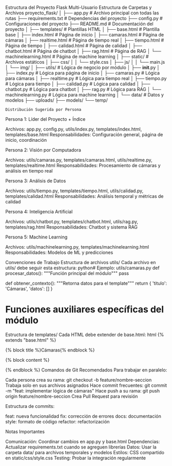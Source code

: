 Estructura del Proyecto Flask Multi-Usuario
Estructura de Carpetas y Archivos
proyecto_flask/
│
├── app.py                          # Archivo principal con todas las rutas
├── requirements.txt                # Dependencias del proyecto
├── config.py                       # Configuraciones del proyecto
├── README.md                       # Documentación del proyecto
│
├── templates/                      # Plantillas HTML
│   ├── base.html                   # Plantilla base
│   ├── index.html                  # Página de inicio
│   ├── camaras.html               # Página de cámaras
│   ├── realtime.html              # Página de tiempo real
│   ├── tiempo.html                # Página de tiempo
│   ├── calidad.html               # Página de calidad
│   ├── chatbot.html               # Página de chatbot
│   ├── rag.html                   # Página de RAG
│   └── machinelearning.html       # Página de machine learning
│
├── static/                        # Archivos estáticos
│   ├── css/
│   │   └── style.css
│   ├── js/
│   │   └── main.js
│   └── img/
│
├── utils/                         # Lógica de negocio por módulo
│   ├── __init__.py
│   ├── index.py                   # Lógica para página de inicio
│   ├── camaras.py                 # Lógica para cámaras
│   ├── realtime.py               # Lógica para tiempo real
│   ├── tiempo.py                  # Lógica para tiempo
│   ├── calidad.py                 # Lógica para calidad
│   ├── chatbot.py                 # Lógica para chatbot
│   ├── rag.py                     # Lógica para RAG
│   └── machinelearning.py         # Lógica para machine learning
│
└── data/                          # Datos y modelos
    ├── uploads/
    ├── models/
    └── temp/

    Distribución Sugerida por Persona
Persona 1: Líder del Proyecto + Índice

Archivos: app.py, config.py, utils/index.py, templates/index.html, templates/base.html
Responsabilidades: Configuración general, página de inicio, coordinación

Persona 2: Visión por Computadora

Archivos: utils/camaras.py, templates/camaras.html, utils/realtime.py, templates/realtime.html
Responsabilidades: Procesamiento de cámaras y análisis en tiempo real

Persona 3: Análisis de Datos

Archivos: utils/tiempo.py, templates/tiempo.html, utils/calidad.py, templates/calidad.html
Responsabilidades: Análisis temporal y métricas de calidad

Persona 4: Inteligencia Artificial

Archivos: utils/chatbot.py, templates/chatbot.html, utils/rag.py, templates/rag.html
Responsabilidades: Chatbot y sistema RAG

Persona 5: Machine Learning

Archivos: utils/machinelearning.py, templates/machinelearning.html
Responsabilidades: Modelos de ML y predicciones

Convenciones de Trabajo
Estructura de archivos utils/
Cada archivo en utils/ debe seguir esta estructura:
python# Ejemplo: utils/camaras.py
def procesar_datos():
    """Función principal del módulo"""
    pass

def obtener_contexto():
    """Retorna datos para el template"""
    return {
        'titulo': 'Cámaras',
        'datos': []
    }

# Funciones auxiliares específicas del módulo
Estructura de templates/
Cada HTML debe extender de base.html:
html<!-- Ejemplo: templates/camaras.html -->
{% extends "base.html" %}

{% block title %}Cámaras{% endblock %}

{% block content %}
<!-- Contenido específico de la página -->
{% endblock %}
Comandos de Git Recomendados
Para trabajar en paralelo:

Cada persona crea su rama: git checkout -b feature/nombre-seccion
Trabaja solo en sus archivos asignados
Hace commit frecuentes: git commit -m "feat: implementar lógica de cámaras"
Hace push a su rama: git push origin feature/nombre-seccion
Crea Pull Request para revisión

Estructura de commits:

feat: nueva funcionalidad
fix: corrección de errores
docs: documentación
style: formato de código
refactor: refactorización

Notas Importantes

Comunicación: Coordinar cambios en app.py y base.html
Dependencias: Actualizar requirements.txt cuando se agreguen librerías
Datos: Usar la carpeta data/ para archivos temporales y modelos
Estilos: CSS compartido en static/css/style.css
Testing: Probar la integración regularmente